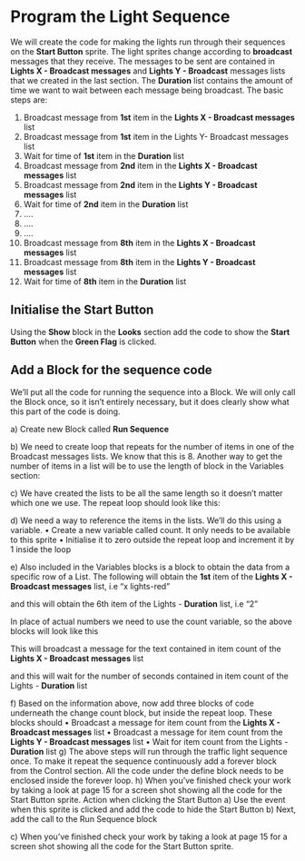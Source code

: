 # Program the Light Sequence

We will create the code for making the lights run through their sequences on the **Start Button** sprite.   The light sprites change according to **broadcast** messages that they receive.  The messages to be sent are contained in **Lights X - Broadcast messages** and **Lights Y - Broadcast** messages lists that we created in the last section.   The **Duration** list contains the amount of time we want to wait between each message being broadcast. The basic steps are:

1. Broadcast message from **1st** item in the **Lights X - Broadcast messages** list
2. Broadcast message from **1st** item in the Lights Y- Broadcast messages list
3. Wait for time of **1st** item in the **Duration** list
4. Broadcast message from **2nd** item in the **Lights X - Broadcast messages** list
5. Broadcast message from **2nd** item in the **Lights Y - Broadcast messages** list
6. Wait for time of **2nd** item in the **Duration** list
7. ….
8. ….
9. ….
10.	Broadcast message from **8th** item in the **Lights X - Broadcast messages** list
11.	Broadcast message from **8th** item in the **Lights Y - Broadcast messages** list
12.	Wait for time of **8th** item in the **Duration** list

## Initialise the Start Button

Using the **Show** block in the **Looks** section add the code to show the **Start Button** when the **Green Flag** is clicked.

## Add a Block for the sequence code

We’ll put all the code for running the sequence into a Block. We will only call the Block once, so it isn’t entirely necessary, but it does clearly show what this part of the code is doing.

a) Create new Block called **Run Sequence**
 	 

 
 
b) We need to create loop that repeats for the number of items in one of the Broadcast messages lists.     We know that this is 8.   Another way to get the number of items in a list will be to use the length of block in the Variables section: 
 
c) We have created the lists to be all the same length so it doesn’t matter which one we use. The repeat loop should look like this:
 
d) We need a way to reference the items in the lists.  We’ll do this using a variable.
•	Create a new variable called count.   It only needs to be available to this sprite
•	Initialise it to zero outside the repeat loop and increment it by 1 inside the loop
 
e)	Also included in the Variables blocks is a block to obtain the data from a specific row of a List.   The following will obtain the **1st** item of the **Lights X - Broadcast messages** list, i.e “x lights-red”
 
and this will obtain the 6th item of the Lights - **Duration** list, i.e “2”
 
In place of actual numbers we need to use the count variable, so the above blocks will look like this
 
 
This will broadcast a message for the text contained in item count of the **Lights X - Broadcast messages** list
 
and this will wait for the number of seconds contained in item count of the Lights - **Duration** list
 
f)	Based on the information above, now add three blocks of code underneath the change count block, but inside the repeat loop.   These blocks should
•	Broadcast a message for item count from the **Lights X - Broadcast messages** list
•	Broadcast a message for item count from the **Lights Y - Broadcast messages** list
•	Wait for item count from the Lights - **Duration** list
g)	The above steps will run through the traffic light sequence once.   To make it repeat the sequence continuously add a forever block from the Control section.   All the code under the define block needs to be enclosed inside the forever loop. 
h)	When you’ve finished check your work by taking a look at page 15 for a screen shot showing all the code for the Start Button sprite. 
Action when clicking the Start  Button
a)	Use the event when this sprite is clicked and add the code to hide the Start Button 
b)	Next, add the call to the Run Sequence block
 
c)	When you’ve finished check your work by taking a look at page 15 for a screen shot showing all the code for the Start Button sprite. 
